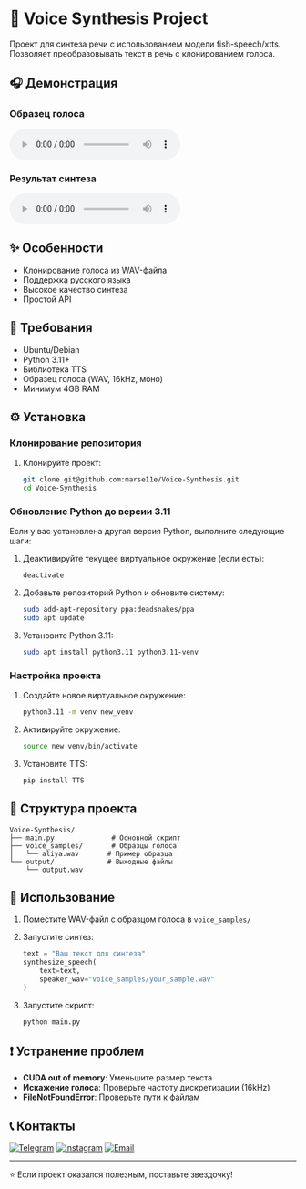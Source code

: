 # 🎤 Voice Synthesis Project

Проект для синтеза речи с использованием модели fish-speech/xtts. Позволяет преобразовывать текст в речь с клонированием голоса.

## 🎧 Демонстрация

### Образец голоса
<audio src="./voice_samples/aliya.wav" controls></audio>

### Результат синтеза
<audio src="./output/output.wav" controls></audio>

## ✨ Особенности

- Клонирование голоса из WAV-файла
- Поддержка русского языка
- Высокое качество синтеза
- Простой API

## 🔧 Требования

- Ubuntu/Debian
- Python 3.11+
- Библиотека TTS
- Образец голоса (WAV, 16kHz, моно)
- Минимум 4GB RAM

## ⚙️ Установка

### Клонирование репозитория

1. Клонируйте проект:
    ```bash
    git clone git@github.com:marse11e/Voice-Synthesis.git
    cd Voice-Synthesis
    ```

### Обновление Python до версии 3.11

Если у вас установлена другая версия Python, выполните следующие шаги:

1. Деактивируйте текущее виртуальное окружение (если есть):
    ```bash
    deactivate
    ```

2. Добавьте репозиторий Python и обновите систему:
    ```bash
    sudo add-apt-repository ppa:deadsnakes/ppa
    sudo apt update
    ```

3. Установите Python 3.11:
    ```bash
    sudo apt install python3.11 python3.11-venv
    ```

### Настройка проекта

1. Создайте новое виртуальное окружение:
    ```bash
    python3.11 -m venv new_venv
    ```

2. Активируйте окружение:
    ```bash
    source new_venv/bin/activate
    ```

3. Установите TTS:
    ```bash
    pip install TTS
    ```

## 📁 Структура проекта

```
Voice-Synthesis/
├── main.py              # Основной скрипт
├── voice_samples/       # Образцы голоса
│   └── aliya.wav       # Пример образца
└── output/             # Выходные файлы
    └── output.wav
```

## 🚀 Использование

1. Поместите WAV-файл с образцом голоса в `voice_samples/`

2. Запустите синтез:
    ```python
    text = "Ваш текст для синтеза"
    synthesize_speech(
        text=text,
        speaker_wav="voice_samples/your_sample.wav"
    )
    ```

3. Запустите скрипт:
    ```bash
    python main.py
    ```

## ❗ Устранение проблем

- **CUDA out of memory**: Уменьшите размер текста
- **Искажение голоса**: Проверьте частоту дискретизации (16kHz)
- **FileNotFoundError**: Проверьте пути к файлам

## 📞 Контакты

[![Telegram](https://img.shields.io/badge/Telegram-2CA5E0?style=for-the-badge&logo=telegram&logoColor=white)](https://t.me/MarselleNaz)
[![Instagram](https://img.shields.io/badge/Instagram-%23E4405F.svg?style=for-the-badge&logo=Instagram&logoColor=white)](https://instagram.com/marselle.naz)
[![Email](https://img.shields.io/badge/Email-D14836?style=for-the-badge&logo=gmail&logoColor=white)](mailto:marselle.naz@yandex.kz)

---
⭐️ Если проект оказался полезным, поставьте звездочку!